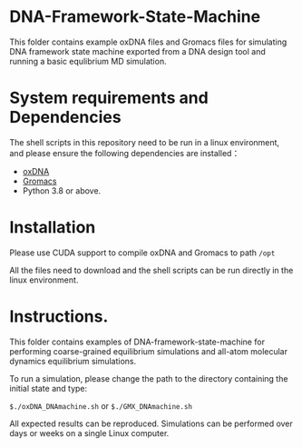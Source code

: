 # DNA-Framework-State-Machine

This folder contains example oxDNA files and Gromacs files for simulating DNA framework state machine exported from a DNA design tool and running a basic equlibrium MD simulation.

# System requirements and Dependencies

The shell scripts in this repository need to be run in a linux environment, and please ensure the following dependencies are installed：
- [oxDNA](https://github.com/lorenzo-rovigatti/oxDNA)
- [Gromacs](https://github.com/gromacs/gromacs)
- Python 3.8 or above.

# Installation

 Please use CUDA support to compile oxDNA and Gromacs to path `/opt`
 
 All the files need to download and the shell scripts can be run directly in the linux environment.

# Instructions.

This folder contains examples of DNA-framework-state-machine for performing coarse-grained equilibrium simulations and all-atom molecular dynamics equilibrium simulations. 

To run a simulation, please change the path to the directory containing the initial state and type:

`$./oxDNA_DNAmachine.sh`
or
`$./GMX_DNAmachine.sh`

All expected results can be reproduced. Simulations can be performed over days or weeks on a single Linux computer.
